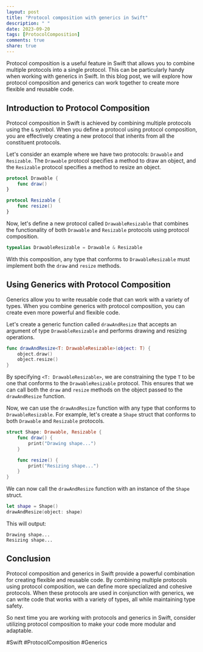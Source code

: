 ```yaml
---
layout: post
title: "Protocol composition with generics in Swift"
description: " "
date: 2023-09-20
tags: [ProtocolComposition]
comments: true
share: true
---
```


Protocol composition is a useful feature in Swift that allows you to combine multiple protocols into a single protocol. This can be particularly handy when working with generics in Swift. In this blog post, we will explore how protocol composition and generics can work together to create more flexible and reusable code.

## Introduction to Protocol Composition

Protocol composition in Swift is achieved by combining multiple protocols using the `&` symbol. When you define a protocol using protocol composition, you are effectively creating a new protocol that inherits from all the constituent protocols.

Let's consider an example where we have two protocols: `Drawable` and `Resizable`. The `Drawable` protocol specifies a method to draw an object, and the `Resizable` protocol specifies a method to resize an object.

```swift
protocol Drawable {
    func draw()
}

protocol Resizable {
    func resize()
}
```

Now, let's define a new protocol called `DrawableResizable` that combines the functionality of both `Drawable` and `Resizable` protocols using protocol composition.

```swift
typealias DrawableResizable = Drawable & Resizable
```

With this composition, any type that conforms to `DrawableResizable` must implement both the `draw` and `resize` methods.

## Using Generics with Protocol Composition

Generics allow you to write reusable code that can work with a variety of types. When you combine generics with protocol composition, you can create even more powerful and flexible code.

Let's create a generic function called `drawAndResize` that accepts an argument of type `DrawableResizable` and performs drawing and resizing operations.

```swift
func drawAndResize<T: DrawableResizable>(object: T) {
    object.draw()
    object.resize()
}
```

By specifying `<T: DrawableResizable>`, we are constraining the type `T` to be one that conforms to the `DrawableResizable` protocol. This ensures that we can call both the `draw` and `resize` methods on the object passed to the `drawAndResize` function.

Now, we can use the `drawAndResize` function with any type that conforms to `DrawableResizable`. For example, let's create a `Shape` struct that conforms to both `Drawable` and `Resizable` protocols.

```swift
struct Shape: Drawable, Resizable {
    func draw() {
        print("Drawing shape...")
    }

    func resize() {
        print("Resizing shape...")
    }
}
```

We can now call the `drawAndResize` function with an instance of the `Shape` struct.

```swift
let shape = Shape()
drawAndResize(object: shape)
```

This will output:

```
Drawing shape...
Resizing shape...
```

## Conclusion

Protocol composition and generics in Swift provide a powerful combination for creating flexible and reusable code. By combining multiple protocols using protocol composition, we can define more specialized and cohesive protocols. When these protocols are used in conjunction with generics, we can write code that works with a variety of types, all while maintaining type safety.

So next time you are working with protocols and generics in Swift, consider utilizing protocol composition to make your code more modular and adaptable.

#Swift #ProtocolComposition #Generics